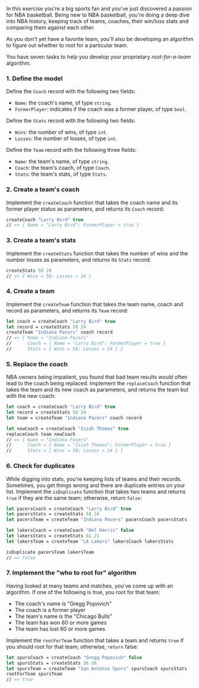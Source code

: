 In this exercise you're a big sports fan and you've just discovered a passion for NBA basketball. Being new to NBA basketball, you're doing a deep dive into NBA history, keeping track of teams, coaches, their win/loss stats and comparing them against each other.

As you don't yet have a favorite team, you'll also be developing an algorithm to figure out whether to root for a particular team.

You have seven tasks to help you develop your proprietary _root-for-a-team_ algorithm.

### 1. Define the model

Define the `Coach` record with the following two fields:

- `Name`: the coach's name, of type `string`.
- `FormerPlayer`: indicates if the coach was a former player, of type `bool`.

Define the `Stats` record with the following two fields:

- `Wins`: the number of wins, of type `int`.
- `Losses`: the number of losses, of type `int`.

Define the `Team` record with the following three fields:

- `Name`: the team's name, of type `string`.
- `Coach`: the team's coach, of type `Coach`.
- `Stats`: the team's stats, of type `Stats`.

### 2. Create a team's coach

Implement the `createCoach` function that takes the coach name and its former player status as parameters, and returns its `Coach` record:

```fsharp
createCoach "Larry Bird" true
// => { Name = "Larry Bird"; FormerPlayer = true }
```

### 3. Create a team's stats

Implement the `createStats` function that takes the number of wins and the number losses as parameters, and returns its `Stats` record:

```fsharp
createStats 58 24
// => { Wins = 58; Losses = 24 }
```

### 4. Create a team

Implement the `createTeam` function that takes the team name, coach and record as parameters, and returns its `Team` record:

```fsharp
let coach = createCoach "Larry Bird" true
let record = createStats 58 24
createTeam "Indiana Pacers" coach record
// => { Name = "Indiana Pacers"
//      Coach = { Name = "Larry Bird"; FormerPlayer = true }
//      Stats = { Wins = 58; Losses = 24 } }
```

### 5. Replace the coach

NBA owners being impatient, you found that bad team results would often lead to the coach being replaced. Implement the `replaceCoach` function that takes the team and its new coach as parameters, and returns the team but with the new coach:

```fsharp
let coach = createCoach "Larry Bird" true
let record = createStats 58 24
let team = createTeam "Indiana Pacers" coach record

let newCoach = createCoach "Isiah Thomas" true
replaceCoach team newCoach
// => { Name = "Indiana Pacers"
//      Coach = { Name = "Isiah Thomas"; FormerPlayer = true }
//      Stats = { Wins = 58; Losses = 24 } }
```

### 6. Check for duplicates

While digging into stats, you're keeping lists of teams and their records. Sometimes, you get things wrong and there are duplicate entries on your list. Implement the `isDuplicate` function that takes two teams and returns `true` if they are the same team; otherwise, return `false`:

```fsharp
let pacersCoach = createCoach "Larry Bird" true
let pacersStats = createStats 58 24
let pacersTeam = createTeam "Indiana Pacers" pacersCoach pacersStats

let lakersCoach = createCoach "Del Harris" false
let lakersStats = createStats 61 21
let lakersTeam = createTeam "LA Lakers" lakersCoach lakersStats

isDuplicate pacersTeam lakersTeam
// => false
```

### 7. Implement the "who to root for" algorithm

Having looked at many teams and matches, you've come up with an algorithm. If one of the following is true, you root for that team:

- The coach's name is "Gregg Popovich"
- The coach is a former player
- The team's name is the "Chicago Bulls"
- The team has won 60 or more games
- The team has lost 60 or more games

Implement the `rootForTeam` function that takes a team and returns `true` if you should root for that team; otherwise, `return` false:

```fsharp
let spursCoach = createCoach "Gregg Popovich" false
let spursStats = createStats 56 26
let spursTeam = createTeam "San Antonio Spurs" spursCoach spursStats
rootForTeam spursTeam
// => true
```
